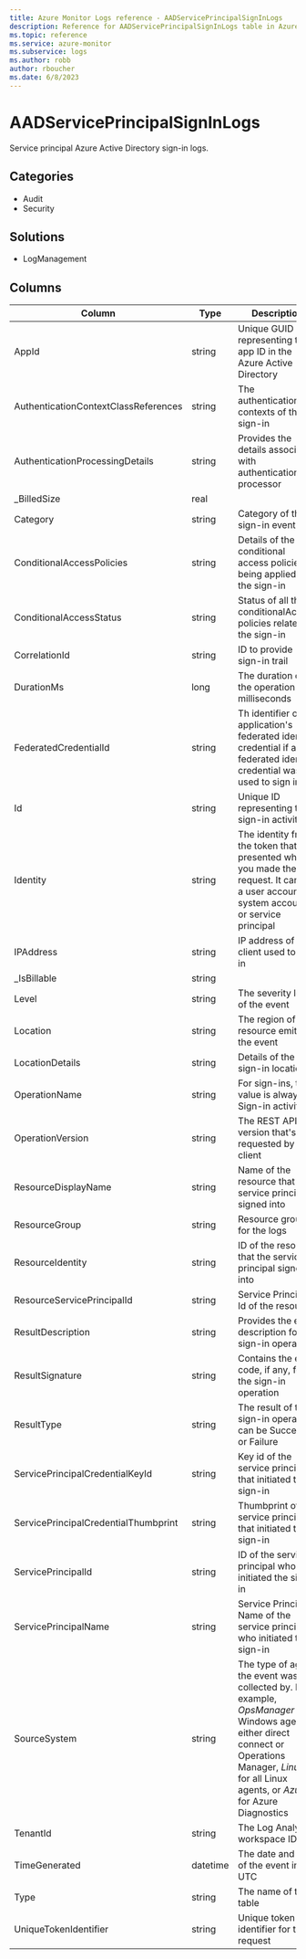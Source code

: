 ```yaml
---
title: Azure Monitor Logs reference - AADServicePrincipalSignInLogs
description: Reference for AADServicePrincipalSignInLogs table in Azure Monitor Logs.
ms.topic: reference
ms.service: azure-monitor
ms.subservice: logs
ms.author: robb
author: rboucher
ms.date: 6/8/2023
---
```


# AADServicePrincipalSignInLogs

 Service principal Azure Active Directory sign-in logs.

## Categories

- Audit
- Security
## Solutions

- LogManagement




## Columns

| Column | Type | Description |
| --- | --- | --- |
| AppId | string | Unique GUID representing the app ID in the Azure Active Directory |
| AuthenticationContextClassReferences | string | The authentication contexts of the sign-in |
| AuthenticationProcessingDetails | string | Provides the details associated with authentication processor |
| _BilledSize | real |  |
| Category | string | Category of the sign-in event |
| ConditionalAccessPolicies | string | Details of the conditional access policies being applied for the sign-in |
| ConditionalAccessStatus | string | Status of all the conditionalAccess policies related to the sign-in |
| CorrelationId | string | ID to provide sign-in trail |
| DurationMs | long | The duration of the operation in milliseconds |
| FederatedCredentialId | string | Th identifier of an application's federated identity credential if a federated identity credential was used to sign in. |
| Id | string | Unique ID representing the sign-in activity |
| Identity | string | The identity from the token that was presented when you made the request. It can be a user account, system account, or service principal |
| IPAddress | string | IP address of the client used to sign in |
| _IsBillable | string |  |
| Level | string | The severity level of the event |
| Location | string | The region of the resource emitting the event |
| LocationDetails | string | Details of the sign-in location |
| OperationName | string | For sign-ins, this value is always Sign-in activity |
| OperationVersion | string | The REST API version that's requested by the client |
| ResourceDisplayName | string | Name of the resource that the service principal signed into |
| ResourceGroup | string | Resource group for the logs |
| ResourceIdentity | string | ID of the resource that the service principal signed into |
| ResourceServicePrincipalId | string | Service Principal Id of the resource |
| ResultDescription | string | Provides the error description for the sign-in operation |
| ResultSignature | string | Contains the error code, if any, for the sign-in operation |
| ResultType | string | The result of the sign-in operation can be Success or Failure |
| ServicePrincipalCredentialKeyId | string | Key id of the service principal that initiated the sign-in |
| ServicePrincipalCredentialThumbprint | string | Thumbprint of the service principal that initiated the sign-in |
| ServicePrincipalId | string | ID of the service principal who initiated the sign-in |
| ServicePrincipalName | string | Service Principal Name of the service principal who initiated the sign-in |
| SourceSystem | string | The type of agent the event was collected by. For example, *OpsManager* for Windows agent, either direct connect or Operations Manager, *Linux* for all Linux agents, or *Azure* for Azure Diagnostics |
| TenantId | string | The Log Analytics workspace ID |
| TimeGenerated | datetime | The date and time of the event in UTC |
| Type | string | The name of the table |
| UniqueTokenIdentifier | string | Unique token identifier for the request |
